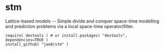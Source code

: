 # stm

Lattice-based models -- Simple divide and conquer space-time modelling and prediction problems via a local space-time operator/filter. 

```
require( devtools ) # or install.packages( "devtools", dependencies=TRUE )
install_github( "jae0/stm" ) 
```

